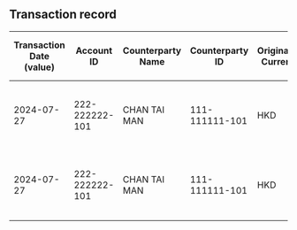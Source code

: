 ## Transaction record
| Transaction Date (value) | Account ID | Counterparty Name | Counterparty ID | Originating Currency | Originating Amount | Debit Credit Indicator | Beneficiary Bank Raw | Originator Bank Raw | Beneficiary Name | Originator Account Number | Transaction Type Source | Transaction Code Description | Sending Bank Account Number | Sending Bank Address | Converted Amount | Fraud payment |
| --- | --- | --- | --- | --- | --- | --- | --- | --- | --- | --- | --- | --- | --- | --- | --- | --- |
| 2024-07-27 | 222-222222-101 | CHAN TAI MAN | 111-111111-101 | HKD | 20000 | D | NaN | NaN | CHAN TAI MAN | 222-222222-101 | DUTF | DCP UNRELATED ELECTRONIC TRANSFER DEBIT FROM PIB | NaN | NaN | 20000 | 4 |
| 2024-07-27 | 222-222222-101 | CHAN TAI MAN | 111-111111-101 | HKD | 35000 | D | NaN | NaN | CHAN TAI MAN | 222-222222-101 | DUTF | DCP UNRELATED ELECTRONIC TRANSFER DEBIT FROM PIB | NaN | NaN | 35000 | 5 |